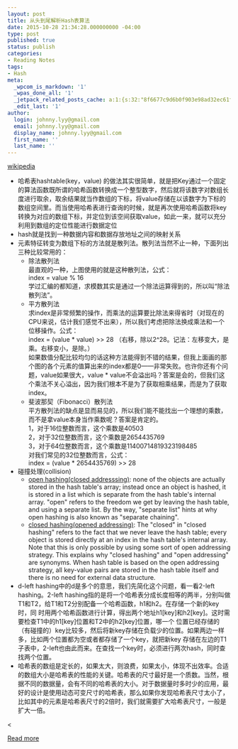 ```yaml
---
layout: post
title: 从头到尾解析Hash表算法
date: 2015-10-28 21:34:28.000000000 -04:00
type: post
published: true
status: publish
categories:
- Reading Notes
tags:
- Hash
meta:
  _wpcom_is_markdown: '1'
  _wpas_done_all: '1'
  _jetpack_related_posts_cache: a:1:{s:32:"8f6677c9d6b0f903e98ad32ec61f8deb";a:2:{s:7:"expires";i:1467538336;s:7:"payload";a:3:{i:0;a:1:{s:2:"id";i:1280;}i:1;a:1:{s:2:"id";i:996;}i:2;a:1:{s:2:"id";i:327;}}}}
  _edit_last: '1'
author:
  login: johnny.lyy@gmail.com
  email: johnny.lyy@gmail.com
  display_name: johnny.lyy@gmail.com
  first_name: ''
  last_name: ''
---
```

<p><a href="https://en.wikipedia.org/wiki/Hash_table">wikipedia</a></p>
<ul>
<li>哈希表hashtable(key，value) 的做法其实很简单，就是把Key通过一个固定的算法函数既所谓的哈希函数转换成一个整型数字，然后就将该数字对数组长度进行取余，取余结果就当作数组的下标，将value存储在以该数字为下标的数组空间里。而当使用哈希表进行查询的时候，就是再次使用哈希函数将key转换为对应的数组下标，并定位到该空间获取value，如此一来，就可以充分利用到数组的定位性能进行数据定位</li>
<li>hash就是找到一种数据内容和数据存放地址之间的映射关系</li>
<li>元素特征转变为数组下标的方法就是散列法。散列法当然不止一种，下面列出三种比较常用的：
<ul>
<li>除法散列法<br />
最直观的一种，上图使用的就是这种散列法，公式：<br />
index = value % 16<br />
学过汇编的都知道，求模数其实是通过一个除法运算得到的，所以叫“除法散列法”。</li>
<li>平方散列法<br />
求index是非常频繁的操作，而乘法的运算要比除法来得省时（对现在的CPU来说，估计我们感觉不出来），所以我们考虑把除法换成乘法和一个位移操作。公式：<br />
index = (value * value) &gt;&gt; 28   （右移，除以2^28。记法：左移变大，是乘。右移变小，是除。）<br />
如果数值分配比较均匀的话这种方法能得到不错的结果，但我上面画的那个图的各个元素的值算出来的index都是0——非常失败。也许你还有个问题，value如果很大，value * value不会溢出吗？答案是会的，但我们这个乘法不关心溢出，因为我们根本不是为了获取相乘结果，而是为了获取index。</li>
<li>斐波那契（Fibonacci）散列法<br />
平方散列法的缺点是显而易见的，所以我们能不能找出一个理想的乘数，而不是拿value本身当作乘数呢？答案是肯定的。<br />
1，对于16位整数而言，这个乘数是40503<br />
2，对于32位整数而言，这个乘数是2654435769<br />
3，对于64位整数而言，这个乘数是11400714819323198485<br />
对我们常见的32位整数而言，公式：<br />
    index = (value * 2654435769) &gt;&gt; 28</li>
</ul>
</li>
<li>碰撞处理(collision)
<ul>
<li><a href="http://www.algolist.net/Data_structures/Hash_table/Chaining">open hashing(closed addresssing)</a>: none of the objects are actually stored in the hash table's array; instead once an object is hashed, it is stored in a list which is separate from the hash table's internal array. "open" refers to the freedom we get by leaving the hash table, and using a separate list. By the way, "separate list" hints at why open hashing is also known as "separate chaining".</li>
<li><a href="http://www.algolist.net/Data_structures/Hash_table/Open_addressing">closed hashing(opened addressing)</a>: The "closed" in "closed hashing" refers to the fact that we never leave the hash table; every object is stored directly at an index in the hash table's internal array. Note that this is only possible by using some sort of open addressing strategy. This explains why "closed hashing" and "open addressing" are synonyms. When hash table is based on the open addressing strategy, all key-value pairs are stored in the hash table itself and there is no need for external data structure.</li>
</ul>
</li>
<li>d-left hashing中的d是多个的意思，我们先简化这个问题，看一看2-left hashing。2-left hashing指的是将一个哈希表分成长度相等的两半，分别叫做T1和T2，给T1和T2分别配备一个哈希函数，h1和h2。在存储一个新的key时，同 时用两个哈希函数进行计算，得出两个地址h1[key]和h2[key]。这时需要检查T1中的h1[key]位置和T2中的h2[key]位置，哪一个 位置已经存储的（有碰撞的）key比较多，然后将新key存储在负载少的位置。如果两边一样多，比如两个位置都为空或者都存储了一个key，就把新key 存储在左边的T1子表中，2-left也由此而来。在查找一个key时，必须进行两次hash，同时查找两个位置。</li>
<li>哈希表的数组是定长的，如果太大，则浪费，如果太小，体现不出效率。合适的数组大小是哈希表的性能的关键。哈希表的尺寸最好是一个质数。当然，根据不同的数据量，会有不同的哈希表的大小。对于数据量时多时少的应用，最好的设计是使用动态可变尺寸的哈希表，那么如果你发现哈希表尺寸太小了，比如其中的元素是哈希表尺寸的2倍时，我们就需要扩大哈希表尺寸，一般是扩大一倍。</li>
</ul>
<p>&lt;</p>
<p><a href="http://blog.csdn.net/v_JULY_v/article/details/6256463">Read more</a></p>
